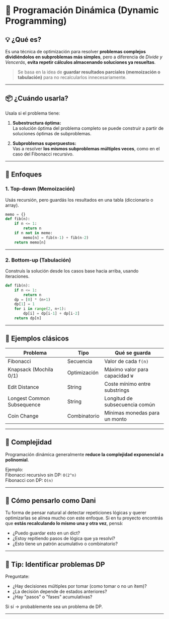 # 🧠 Programación Dinámica (Dynamic Programming)

## 💡 ¿Qué es?

Es una técnica de optimización para resolver **problemas complejos dividiéndolos en subproblemas más simples**, pero a diferencia de *Divide y Vencerás*, **evita repetir cálculos almacenando soluciones ya resueltas**.

> Se basa en la idea de **guardar resultados parciales (memoización o tabulación)** para no recalcularlos innecesariamente.

---

## 📦 ¿Cuándo usarla?

Usala si el problema tiene:

1. **Subestructura óptima:**  
   La solución óptima del problema completo se puede construir a partir de soluciones óptimas de subproblemas.

2. **Subproblemas superpuestos:**  
   Vas a resolver **los mismos subproblemas múltiples veces**, como en el caso del Fibonacci recursivo.

---

## 🔁 Enfoques

### 1. **Top-down (Memoización)**

Usás recursión, pero guardás los resultados en una tabla (diccionario o array).

```python
memo = {}
def fib(n):
    if n <= 1:
        return n
    if n not in memo:
        memo[n] = fib(n-1) + fib(n-2)
    return memo[n]
```

---

### 2. **Bottom-up (Tabulación)**

Construís la solución desde los casos base hacia arriba, usando iteraciones.

```python
def fib(n):
    if n <= 1:
        return n
    dp = [0] * (n+1)
    dp[1] = 1
    for i in range(2, n+1):
        dp[i] = dp[i-1] + dp[i-2]
    return dp[n]
```

---

## 🧠 Ejemplos clásicos

| Problema                     | Tipo                | Qué se guarda                         |
|-----------------------------|---------------------|----------------------------------------|
| Fibonacci                   | Secuencia           | Valor de cada `f(n)`                   |
| Knapsack (Mochila 0/1)      | Optimización        | Máximo valor para capacidad `W`        |
| Edit Distance               | String              | Coste mínimo entre substrings          |
| Longest Common Subsequence  | String              | Longitud de subsecuencia común         |
| Coin Change                 | Combinatorio        | Mínimas monedas para un monto          |

---

## 🧮 Complejidad

Programación dinámica generalmente **reduce la complejidad exponencial a polinomial**.

Ejemplo:  
Fibonacci recursivo sin DP: `O(2^n)`  
Fibonacci con DP: `O(n)`

---

## 🧠 Cómo pensarlo como Dani

Tu forma de pensar natural al detectar repeticiones lógicas y querer optimizarlas se alinea mucho con este enfoque. Si en tu proyecto encontrás que **estás recalculando lo mismo una y otra vez**, pensá:
- ¿Puedo guardar esto en un dict?
- ¿Estoy repitiendo pasos de lógica que ya resolví?
- ¿Esto tiene un patrón acumulativo o combinatorio?

---

## 📌 Tip: Identificar problemas DP

Preguntate:
- ¿Hay decisiones múltiples por tomar (como tomar o no un ítem)?
- ¿La decisión depende de estados anteriores?
- ¿Hay "pasos" o "fases" acumulativas?

Si sí → probablemente sea un problema de DP.

---
